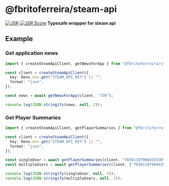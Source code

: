 # @fbritoferreira/steam-api

[![JSR](https://jsr.io/badges/@fbritoferreira/steam-api)](https://jsr.io/@fbritoferreira/steam-api)
[![JSR Score](https://jsr.io/badges/@fbritoferreira/steam-api/score)](https://jsr.io/@fbritoferreira/steam-api)
__Typesafe wrapper for steam api__


## Example

### Get application news
```ts
import { createSteamApiClient, getNewsForApp } from "@fbritoferreira/steam-api";

const client = createSteamApiClient({
  key: Deno.env.get("STEAM_API_KEY") || "",
  format: "json",
});

const news = await getNewsForApp(client, "730");

console.log(JSON.stringify(news, null, 2));
```

### Get Player Summaries
```ts
import { createSteamApiClient, getPlayerSummaries } from "@fbritoferreira/steam-api";

const client = createSteamApiClient({
  key: Deno.env.get("STEAM_API_KEY") || "",
  format: "json",
});

const singleUser = await getPlayerSummaries(client, "76561197960435530");
const multipleUsers = await getPlayerSummaries(client, ["76561197960435530", "76561197960435530"]);

console.log(JSON.stringify(singleUser, null, 2));
console.log(JSON.stringify(multipleUsers, null, 2));
```